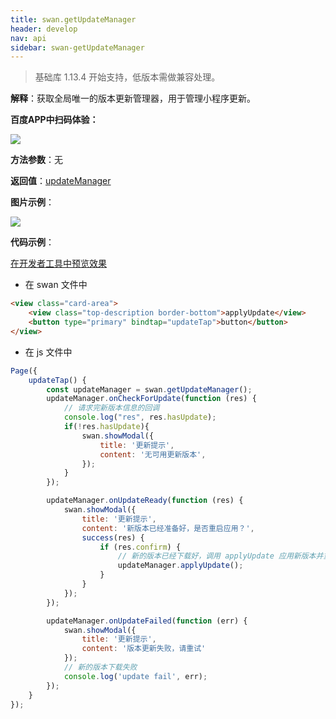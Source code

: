 ```yaml
---
title: swan.getUpdateManager
header: develop
nav: api
sidebar: swan-getUpdateManager
---
```


 

>基础库 1.13.4 开始支持，低版本需做兼容处理。

**解释**：获取全局唯一的版本更新管理器，用于管理小程序更新。

**百度APP中扫码体验：**

<img src="https://b.bdstatic.com/miniapp/assets/images/doc_demo/pages_getUpdateManager.png"  class="demo-qrcode-image" />


**方法参数**：无

**返回值**：[updateManager](https://smartprogram.baidu.com/docs/develop/api/open/UpdateManager/)

**图片示例**：

<div class="m-doc-custom-examples">
    <div class="m-doc-custom-examples-correct">
        <img src="https://b.bdstatic.com/miniapp/images/getUpdateManager.gif">
    </div>
    <div class="m-doc-custom-examples-correct">
        <img src=" ">
    </div>
    <div class="m-doc-custom-examples-correct">
        <img src=" ">
    </div>     
</div>

**代码示例**：

[在开发者工具中预览效果](swanide://fragment/65877d62da2f54c951b087ed53ee2dc91573808765114)

* 在 swan 文件中
```html
<view class="card-area">
    <view class="top-description border-bottom">applyUpdate</view>
    <button type="primary" bindtap="updateTap">button</button>   
</view>
```

* 在 js 文件中
```js
Page({
    updateTap() {
        const updateManager = swan.getUpdateManager();
        updateManager.onCheckForUpdate(function (res) {
            // 请求完新版本信息的回调
            console.log("res", res.hasUpdate);
            if(!res.hasUpdate){
                swan.showModal({
                    title: '更新提示',
                    content: '无可用更新版本',
                });
            }
        });

        updateManager.onUpdateReady(function (res) {  
            swan.showModal({
                title: '更新提示',
                content: '新版本已经准备好，是否重启应用？',
                success(res) {
                    if (res.confirm) {
                        // 新的版本已经下载好，调用 applyUpdate 应用新版本并重启
                        updateManager.applyUpdate();
                    }
                }
            });
        });

        updateManager.onUpdateFailed(function (err) {
            swan.showModal({
                title: '更新提示',
                content: '版本更新失败，请重试'
            });
            // 新的版本下载失败
            console.log('update fail', err);
        });
    }
});
```


